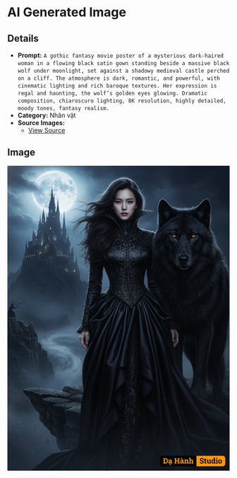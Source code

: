 # AI Generated Image

## Details
- **Prompt:** `A gothic fantasy movie poster of a mysterious dark-haired woman in a flowing black satin gown standing beside a massive black wolf under moonlight, set against a shadowy medieval castle perched on a cliff. The atmosphere is dark, romantic, and powerful, with cinematic lighting and rich baroque textures. Her expression is regal and haunting, the wolf’s golden eyes glowing. Dramatic composition, chiaroscuro lighting, 8K resolution, highly detailed, moody tones, fantasy realism.`
- **Category:** Nhân vật
- **Source Images:**
  - [View Source](https://raw.githubusercontent.com/lenzcomvth/Somethings/main/Models/Female/Female3.jpg)

## Image
![AI Generated Image](./image-2025-10-17T06-57-36-222Z-dkhpv.png)